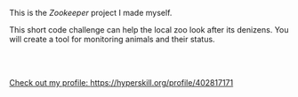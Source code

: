 This is the *Zookeeper* project I made myself.


<p>This short code challenge can help the local zoo look after its denizens. You will create a tool for monitoring animals and their status.</p><br/><br/> <a href="https://hyperskill.org/projects/229?utm_source=ide&utm_medium=ide&utm_campaign=ide&utm_content=project-card">



Check out my profile: https://hyperskill.org/profile/402817171
